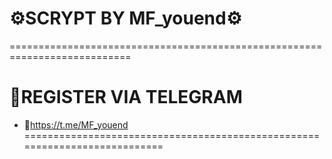 # ⚙️SCRYPT BY MF_youend⚙️
===========================================================================
# 📝REGISTER VIA TELEGRAM
- 📧https://t.me/MF_youend
===========================================================================
